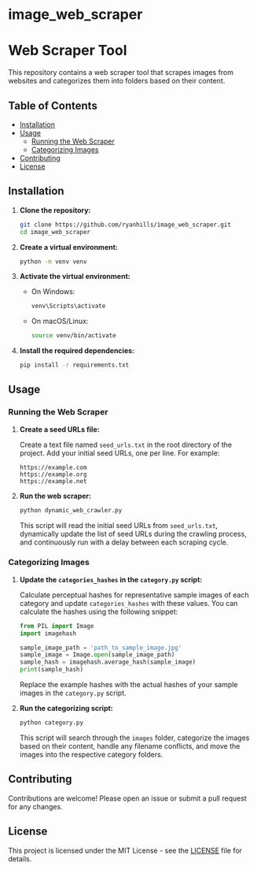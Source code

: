 # image_web_scraper
# Web Scraper Tool

This repository contains a web scraper tool that scrapes images from websites and categorizes them into folders based on their content.

## Table of Contents

- [Installation](#installation)
- [Usage](#usage)
  - [Running the Web Scraper](#running-the-web-scraper)
  - [Categorizing Images](#categorizing-images)
- [Contributing](#contributing)
- [License](#license)

## Installation

1. **Clone the repository:**

    ```sh
    git clone https://github.com/ryanhills/image_web_scraper.git
    cd image_web_scraper
    ```

2. **Create a virtual environment:**

    ```sh
    python -m venv venv
    ```

3. **Activate the virtual environment:**

    - On Windows:

      ```sh
      venv\Scripts\activate
      ```

    - On macOS/Linux:

      ```sh
      source venv/bin/activate
      ```

4. **Install the required dependencies:**

    ```sh
    pip install -r requirements.txt
    ```

## Usage

### Running the Web Scraper

1. **Create a seed URLs file:**

    Create a text file named `seed_urls.txt` in the root directory of the project. Add your initial seed URLs, one per line. For example:

    ```plaintext
    https://example.com
    https://example.org
    https://example.net
    ```

2. **Run the web scraper:**

    ```sh
    python dynamic_web_crawler.py
    ```

    This script will read the initial seed URLs from `seed_urls.txt`, dynamically update the list of seed URLs during the crawling process, and continuously run with a delay between each scraping cycle.

### Categorizing Images

1. **Update the `categories_hashes` in the `category.py` script:**

    Calculate perceptual hashes for representative sample images of each category and update `categories_hashes` with these values. You can calculate the hashes using the following snippet:

    ```python
    from PIL import Image
    import imagehash

    sample_image_path = 'path_to_sample_image.jpg'
    sample_image = Image.open(sample_image_path)
    sample_hash = imagehash.average_hash(sample_image)
    print(sample_hash)
    ```

    Replace the example hashes with the actual hashes of your sample images in the `category.py` script.

2. **Run the categorizing script:**

    ```sh
    python category.py
    ```

    This script will search through the `images` folder, categorize the images based on their content, handle any filename conflicts, and move the images into the respective category folders.

## Contributing

Contributions are welcome! Please open an issue or submit a pull request for any changes.

## License

This project is licensed under the MIT License - see the [LICENSE](LICENSE) file for details.

